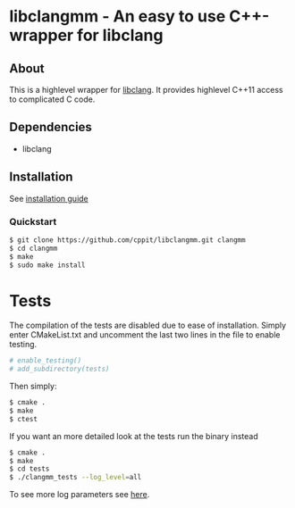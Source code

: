 # libclangmm - An easy to use C++-wrapper for libclang #

## About ##
This is a highlevel wrapper for [libclang](http://www.llvm.org). It
provides highlevel C++11 access to complicated C code.

## Dependencies ##
* libclang

## Installation ##
See [installation guide](https://github.com/cppit/libclangmm/blob/master/docs/install.md)

### Quickstart ###
```sh
$ git clone https://github.com/cppit/libclangmm.git clangmm
$ cd clangmm
$ make
$ sudo make install
```
# Tests #
The compilation of the tests are disabled due to ease of installation. Simply enter CMakeList.txt and uncomment the last two lines in the file to enable testing.

```sh
# enable_testing()
# add_subdirectory(tests)
```
Then simply: 
```sh
$ cmake .
$ make
$ ctest
```
If you want an more detailed look at the tests run the binary instead
```sh
$ cmake .
$ make
$ cd tests
$ ./clangmm_tests --log_level=all
```
To see more log parameters see [here](http://www.boost.org/doc/libs/1_58_0/libs/test/doc/html/utf/user-guide/runtime-config/reference.html).


